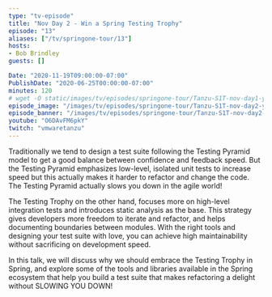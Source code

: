 ```yaml
---
type: "tv-episode"
title: "Nov Day 2 - Win a Spring Testing Trophy"
episode: "13"
aliases: ["/tv/springone-tour/13"]
hosts:
- Bob Brindley
guests: []

Date: "2020-11-19T09:00:00-07:00"
PublishDate: "2020-06-25T00:00:00-07:00"
minutes: 120
# wget -O static/images/tv/episodes/springone-tour/Tanzu-S1T-nov-day1-yt.jpg https://img.youtube.com/vi/t-HmXomntCA/mqdefault.jpg
episode_image: "/images/tv/episodes/springone-tour/Tanzu-S1T-nov-day2-yt.jpg"
episode_banner: "/images/tv/episodes/springone-tour/Tanzu-S1T-nov-day2-yt.jpg"
youtube: "O6DAvFM6pkY"
twitch: "vmwaretanzu"
---
```


Traditionally we tend to design a test suite following the Testing Pyramid model to get a good balance between confidence and feedback speed. But the Testing Pyramid emphasizes low-level, isolated unit tests to increase speed but this actually makes it harder to refactor and change the code. The Testing Pyramid actually slows you down in the agile world!

The Testing Trophy on the other hand, focuses more on high-level integration tests and introduces static analysis as the base. This strategy gives developers more freedom to iterate and refactor, and helps documenting boundaries between modules. With the right tools and designing your test suite with love, you can achieve high maintainability without sacrificing on development speed.

In this talk, we will discuss why we should embrace the Testing Trophy in Spring, and explore some of the tools and libraries available in the Spring ecosystem that help you build a test suite that makes refactoring a delight without SLOWING YOU DOWN!